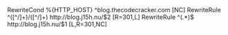 <IfModule mod_rewrite.c>
RewriteCond %{HTTP_HOST} ^blog.thecodecracker.com [NC]
RewriteRule ^([^/]+)/([^/]+) http://blog.j15h.nu/$2 [R=301,L]
RewriteRule ^(.*)$ http://blog.j15h.nu/$1 [L,R=301,NC]
</IfModule>
